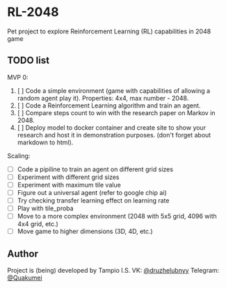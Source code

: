 # RL-2048

Pet project to explore Reinforcement Learning (RL) capabilities in 2048 game

## TODO list

MVP 0:

1. [ ] Code a simple environment (game with capabilities of allowing a random agent play it). Properties: 4x4, max number - 2048.
2. [ ] Code a Reinforcement Learning algorithm and train an agent.
3. [ ] Compare steps count to win with the research paper on Markov in 2048.
4. [ ] Deploy model to docker container and create site to show your research and host it in demonstration purposes. (don't forget about markdown to html).

Scaling:

- [ ] Code a pipiline to train an agent on different grid sizes
- [ ] Experiment with different grid sizes
- [ ] Experiment with maximum tile value
- [ ] Figure out a universal agent (refer to google chip ai)
- [ ] Try checking transfer learning effect on learning rate
- [ ] Play with tile_proba
- [ ] Move to a more complex environment (2048 with 5x5 grid, 4096 with 4x4 grid, etc.)
- [ ] Move game to higher dimensions (3D, 4D, etc.)

## Author

Project is (being) developed by Tampio I.S.
VK: [@druzhelubnyy](vk.com/druzhelubnyy)
Telegram: [@Quakumei](t.me/Quakumei)
